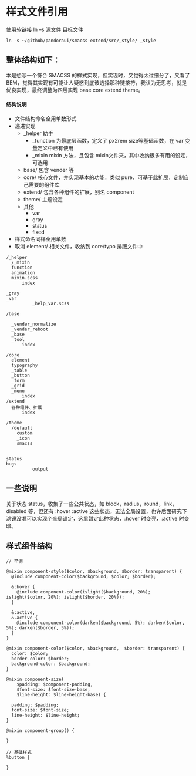 # 样式文件引用

使用软链接 ln –s 源文件 目标文件

```
ln -s ~/github/pandoraui/smacss-extend/src/_style/ _style
```

## 整体结构如下：

本是想写一个符合 SMACSS 的样式实现，但实现时，又觉得太过细分了，又看了 BEM，觉得其实现有可能让人疑惑到底该选择那种链接符，我认为无思考，就是优良实现，最终调整为四层实现 base core extend theme。



#### 结构说明

  - 文件结构命名全用单数形式
  - 递进实现
    - _helper 助手
      - _function  为最底层函数，定义了 px2rem size等基础函数，在 var 变量定义中已有使用
      - _mixin     mixin 方法，且包含 mixin文件夹，其中收纳很多有用的设定，可选用
    - base/   包含 vender 等
    - core/   核心文件，并实现基本的功能，类似 pure，可基于此扩展，定制自己需要的组件库
    - extend/ 包含各种组件的扩展，别名 component
    - theme/  主题设定
    - 其他
      - var
      - gray
      - status
      - fixed
  - 样式命名同样全用单数
  - 取消 element/ 相关文件，收纳到 core/typo 排版文件中


```
/_helper
  /_mixin
  function
  animation
  mixin.scss
      index

_gray
_var
          _help_var.scss

/base

  _vender_normalize
  _vender_reboot
  _base
  _tool
      index

/core
  element
  typography
  _table
  _button
  _form
  _grid
  _menu
      index
/extend
  各种组件、扩展
      index

/theme
  /default
    custom
    _icon
    smacss


status
bugs
          output
```


## 一些说明

关于状态 status，收集了一些公共状态，如 block，radius，round，link，disabled 等，但还有 :hover :active 这些状态，无法全局设置，也许后面研究下滤镜没准可以实现个全局设定，这里暂定此种状态，:hover 时变亮，:active 时变暗。

## 样式组件结构

```
// 举例

@mixin component-style($color, $background, $border: transparent) {
  @include component-color($background; $color; $border);

  &:hover {
    @include component-color(islight($background, 20%); islight($color, 20%); islight($border, 20%));
  }

  &:active,
  &.active {
    @include component-color(darken($background, 5%); darken($color, 5%); darken($border, 5%));
  }
}

@mixin component-color($color, $background,  $border: transparent) {
  color: $color;
  border-color: $border;
  background-color: $background;
}

@mixin component-size(
    $padding: $component-padding,
    $font-size: $font-size-base,
    $line-height: $line-height-base) {

  padding: $padding;
  font-size: $font-size;
  line-height: $line-height;
}

@mixin component-group() {

}

// 基础样式
%button {

}
```
